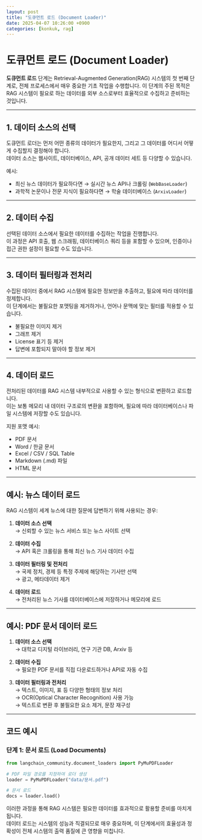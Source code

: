 ```yaml
---
layout: post
title: "도큐먼트 로드 (Document Loader)"
date: 2025-04-07 10:26:00 +0900
categories: [konkuk, rag]
--- 
```

# 도큐먼트 로드 (Document Loader)

**도큐먼트 로드** 단계는 Retrieval-Augmented Generation(RAG) 시스템의 첫 번째 단계로, 전체 프로세스에서 매우 중요한 기초 작업을 수행합니다. 이 단계의 주된 목적은 RAG 시스템이 필요로 하는 데이터를 외부 소스로부터 효율적으로 수집하고 준비하는 것입니다.

---

## 1. 데이터 소스의 선택

도큐먼트 로더는 먼저 어떤 종류의 데이터가 필요한지, 그리고 그 데이터를 어디서 어떻게 수집할지 결정해야 합니다.  
데이터 소스는 웹사이트, 데이터베이스, API, 공개 데이터 세트 등 다양할 수 있습니다.

예시:
- 최신 뉴스 데이터가 필요하다면 → 실시간 뉴스 API나 크롤링 (`WebBaseLoader`)
- 과학적 논문이나 전문 지식이 필요하다면 → 학술 데이터베이스 (`ArxivLoader`)

---

## 2. 데이터 수집

선택된 데이터 소스에서 필요한 데이터를 수집하는 작업을 진행합니다.  
이 과정은 API 호출, 웹 스크래핑, 데이터베이스 쿼리 등을 포함할 수 있으며, 인증이나 접근 권한 설정이 필요할 수도 있습니다.

---

## 3. 데이터 필터링과 전처리

수집된 데이터 중에서 RAG 시스템에 필요한 정보만을 추출하고, 필요에 따라 데이터를 정제합니다.  
이 단계에서는 불필요한 포맷팅을 제거하거나, 언어나 문맥에 맞는 필터를 적용할 수 있습니다.

- 불필요한 이미지 제거
- 그래프 제거
- License 표기 등 제거
- 답변에 포함되지 말아야 할 정보 제거

---

## 4. 데이터 로드

전처리된 데이터를 RAG 시스템 내부적으로 사용할 수 있는 형식으로 변환하고 로드합니다.  
이는 보통 메모리 내 데이터 구조로의 변환을 포함하며, 필요에 따라 데이터베이스나 파일 시스템에 저장할 수도 있습니다.

지원 포맷 예시:
- PDF 문서
- Word / 한글 문서
- Excel / CSV / SQL Table
- Markdown (.md) 파일
- HTML 문서

---

## 예시: 뉴스 데이터 로드

RAG 시스템이 세계 뉴스에 대한 질문에 답변하기 위해 사용되는 경우:

1. **데이터 소스 선택**  
   → 신뢰할 수 있는 뉴스 서비스 또는 뉴스 사이트 선택

2. **데이터 수집**  
   → API 혹은 크롤링을 통해 최신 뉴스 기사 데이터 수집

3. **데이터 필터링 및 전처리**  
   → 국제 정치, 경제 등 특정 주제에 해당하는 기사만 선택  
   → 광고, 메타데이터 제거

4. **데이터 로드**  
   → 전처리된 뉴스 기사를 데이터베이스에 저장하거나 메모리에 로드

---

## 예시: PDF 문서 데이터 로드

1. **데이터 소스 선택**  
   → 대학교 디지털 라이브러리, 연구 기관 DB, Arxiv 등

2. **데이터 수집**  
   → 필요한 PDF 문서를 직접 다운로드하거나 API로 자동 수집

3. **데이터 필터링과 전처리**  
   → 텍스트, 이미지, 표 등 다양한 형태의 정보 처리  
   → OCR(Optical Character Recognition) 사용 가능  
   → 텍스트로 변환 후 불필요한 요소 제거, 문장 재구성

---

## 코드 예시

### 단계 1: 문서 로드 (Load Documents)

```python
from langchain_community.document_loaders import PyMuPDFLoader

# PDF 파일 경로를 지정하여 로더 생성
loader = PyMuPDFLoader("data/문서.pdf")

# 문서 로드
docs = loader.load()
```  

이러한 과정을 통해 RAG 시스템은 필요한 데이터를 효과적으로 활용할 준비를 마치게 됩니다.  
데이터 로드는 시스템의 성능과 직결되므로 매우 중요하며, 이 단계에서의 효율성과 정확성이 전체 시스템의 출력 품질에 큰 영향을 미칩니다.